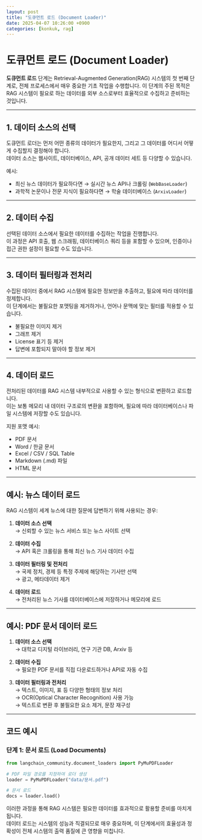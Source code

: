 ```yaml
---
layout: post
title: "도큐먼트 로드 (Document Loader)"
date: 2025-04-07 10:26:00 +0900
categories: [konkuk, rag]
--- 
```

# 도큐먼트 로드 (Document Loader)

**도큐먼트 로드** 단계는 Retrieval-Augmented Generation(RAG) 시스템의 첫 번째 단계로, 전체 프로세스에서 매우 중요한 기초 작업을 수행합니다. 이 단계의 주된 목적은 RAG 시스템이 필요로 하는 데이터를 외부 소스로부터 효율적으로 수집하고 준비하는 것입니다.

---

## 1. 데이터 소스의 선택

도큐먼트 로더는 먼저 어떤 종류의 데이터가 필요한지, 그리고 그 데이터를 어디서 어떻게 수집할지 결정해야 합니다.  
데이터 소스는 웹사이트, 데이터베이스, API, 공개 데이터 세트 등 다양할 수 있습니다.

예시:
- 최신 뉴스 데이터가 필요하다면 → 실시간 뉴스 API나 크롤링 (`WebBaseLoader`)
- 과학적 논문이나 전문 지식이 필요하다면 → 학술 데이터베이스 (`ArxivLoader`)

---

## 2. 데이터 수집

선택된 데이터 소스에서 필요한 데이터를 수집하는 작업을 진행합니다.  
이 과정은 API 호출, 웹 스크래핑, 데이터베이스 쿼리 등을 포함할 수 있으며, 인증이나 접근 권한 설정이 필요할 수도 있습니다.

---

## 3. 데이터 필터링과 전처리

수집된 데이터 중에서 RAG 시스템에 필요한 정보만을 추출하고, 필요에 따라 데이터를 정제합니다.  
이 단계에서는 불필요한 포맷팅을 제거하거나, 언어나 문맥에 맞는 필터를 적용할 수 있습니다.

- 불필요한 이미지 제거
- 그래프 제거
- License 표기 등 제거
- 답변에 포함되지 말아야 할 정보 제거

---

## 4. 데이터 로드

전처리된 데이터를 RAG 시스템 내부적으로 사용할 수 있는 형식으로 변환하고 로드합니다.  
이는 보통 메모리 내 데이터 구조로의 변환을 포함하며, 필요에 따라 데이터베이스나 파일 시스템에 저장할 수도 있습니다.

지원 포맷 예시:
- PDF 문서
- Word / 한글 문서
- Excel / CSV / SQL Table
- Markdown (.md) 파일
- HTML 문서

---

## 예시: 뉴스 데이터 로드

RAG 시스템이 세계 뉴스에 대한 질문에 답변하기 위해 사용되는 경우:

1. **데이터 소스 선택**  
   → 신뢰할 수 있는 뉴스 서비스 또는 뉴스 사이트 선택

2. **데이터 수집**  
   → API 혹은 크롤링을 통해 최신 뉴스 기사 데이터 수집

3. **데이터 필터링 및 전처리**  
   → 국제 정치, 경제 등 특정 주제에 해당하는 기사만 선택  
   → 광고, 메타데이터 제거

4. **데이터 로드**  
   → 전처리된 뉴스 기사를 데이터베이스에 저장하거나 메모리에 로드

---

## 예시: PDF 문서 데이터 로드

1. **데이터 소스 선택**  
   → 대학교 디지털 라이브러리, 연구 기관 DB, Arxiv 등

2. **데이터 수집**  
   → 필요한 PDF 문서를 직접 다운로드하거나 API로 자동 수집

3. **데이터 필터링과 전처리**  
   → 텍스트, 이미지, 표 등 다양한 형태의 정보 처리  
   → OCR(Optical Character Recognition) 사용 가능  
   → 텍스트로 변환 후 불필요한 요소 제거, 문장 재구성

---

## 코드 예시

### 단계 1: 문서 로드 (Load Documents)

```python
from langchain_community.document_loaders import PyMuPDFLoader

# PDF 파일 경로를 지정하여 로더 생성
loader = PyMuPDFLoader("data/문서.pdf")

# 문서 로드
docs = loader.load()
```  

이러한 과정을 통해 RAG 시스템은 필요한 데이터를 효과적으로 활용할 준비를 마치게 됩니다.  
데이터 로드는 시스템의 성능과 직결되므로 매우 중요하며, 이 단계에서의 효율성과 정확성이 전체 시스템의 출력 품질에 큰 영향을 미칩니다.